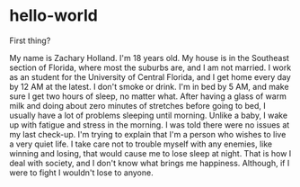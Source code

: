 # hello-world
First thing?

My name is Zachary Holland. I'm 18 years old. My house is in the Southeast section of Florida, where most the suburbs are, and I am not married. I work as an student for the University of Central Florida, and I get home every day by 12 AM at the latest. I don't smoke or drink. I'm in bed by 5 AM, and make sure I get two hours of sleep, no matter what. After having a glass of warm milk and doing about zero minutes of stretches before going to bed, I usually have a lot of problems sleeping until morning. Unlike a baby, I wake up with fatigue and stress in the morning. I was told there were no issues at my last check-up. I'm trying to explain that I'm a person who wishes to live a very quiet life. I take care not to trouble myself with any enemies, like winning and losing, that would cause me to lose sleep at night. That is how I deal with society, and I don't know what brings me happiness. Although, if I were to fight I wouldn't lose to anyone.
